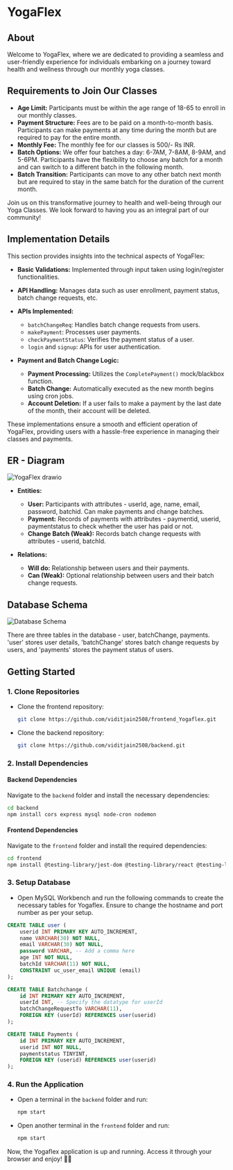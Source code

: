# **YogaFlex**

## About
Welcome to YogaFlex, where we are dedicated to providing a seamless and user-friendly experience for individuals embarking on a journey toward health and wellness through our monthly yoga classes.

## Requirements to Join Our Classes
- **Age Limit:** Participants must be within the age range of 18-65 to enroll in our monthly classes.
- **Payment Structure:** Fees are to be paid on a month-to-month basis. Participants can make payments at any time during the month but are required to pay for the entire month.
- **Monthly Fee:** The monthly fee for our classes is 500/- Rs INR.
- **Batch Options:** We offer four batches a day: 6-7AM, 7-8AM, 8-9AM, and 5-6PM. Participants have the flexibility to choose any batch for a month and can switch to a different batch in the following month.
- **Batch Transition:** Participants can move to any other batch next month but are required to stay in the same batch for the duration of the current month.

Join us on this transformative journey to health and well-being through our Yoga Classes. We look forward to having you as an integral part of our community!

## Implementation Details

This section provides insights into the technical aspects of YogaFlex:

- **Basic Validations:** Implemented through input taken using login/register functionalities.
- **API Handling:** Manages data such as user enrollment, payment status, batch change requests, etc.
- **APIs Implemented:**
  - `batchChangeReq`: Handles batch change requests from users.
  - `makePayment`: Processes user payments.
  - `checkPaymentStatus`: Verifies the payment status of a user.
  - `login` and `signup`: APIs for user authentication.

- **Payment and Batch Change Logic:**
  - **Payment Processing:** Utilizes the `CompletePayment()` mock/blackbox function.
  - **Batch Change:** Automatically executed as the new month begins using cron jobs.
  - **Account Deletion:** If a user fails to make a payment by the last date of the month, their account will be deleted.

These implementations ensure a smooth and efficient operation of YogaFlex, providing users with a hassle-free experience in managing their classes and payments.

## ER - Diagram

![YogaFlex drawio](https://github.com/viditjain2508/backend/assets/86849539/fb9422b4-3fc1-4c6f-8392-a1a5a443485b)

- **Entities:**
  - **User:** Participants with attributes - userId, age, name, email, password, batchid. Can make payments and change batches.
  - **Payment:** Records of payments with attributes - paymentid, userid, paymentstatus to check whether the user has paid or not.
  - **Change Batch (Weak):** Records batch change requests with attributes - userid, batchId.

- **Relations:**
  - **Will do:** Relationship between users and their payments.
  - **Can (Weak):** Optional relationship between users and their batch change requests.

## Database Schema

![Database Schema](https://github.com/viditjain2508/frontend_Yogaflex/assets/86849539/2de46581-da0c-4479-b491-686290b84ffe)

There are three tables in the database - user, batchChange, payments. 'user' stores user details, 'batchChange' stores batch change requests by users, and 'payments' stores the payment status of users.


## Getting Started

### 1. Clone Repositories

- Clone the frontend repository:
  ```bash
  git clone https://github.com/viditjain2508/frontend_Yogaflex.git
  ```

- Clone the backend repository:
  ```bash
  git clone https://github.com/viditjain2508/backend.git
  ```

### 2. Install Dependencies

#### Backend Dependencies
Navigate to the `backend` folder and install the necessary dependencies:
```bash
cd backend
npm install cors express mysql node-cron nodemon
```

#### Frontend Dependencies
Navigate to the `frontend` folder and install the required dependencies:
```bash
cd frontend
npm install @testing-library/jest-dom @testing-library/react @testing-library/user-event react react-dom react-router-dom react-scripts web-vitals
```

### 3. Setup Database

- Open MySQL Workbench and run the following commands to create the necessary tables for Yogaflex. Ensure to change the hostname and port number as per your setup.

```sql
CREATE TABLE user (
    userid INT PRIMARY KEY AUTO_INCREMENT,
    name VARCHAR(30) NOT NULL,
    email VARCHAR(30) NOT NULL,
    password VARCHAR, -- Add a comma here
    age INT NOT NULL,
    batchId VARCHAR(11) NOT NULL,
    CONSTRAINT uc_user_email UNIQUE (email)
);

CREATE TABLE Batchchange (
    id INT PRIMARY KEY AUTO_INCREMENT,
    userId INT, -- Specify the datatype for userId
    batchChangeRequestTo VARCHAR(11),
    FOREIGN KEY (userId) REFERENCES user(userid)
);

CREATE TABLE Payments (
    id INT PRIMARY KEY AUTO_INCREMENT,
    userid INT NOT NULL,
    paymentstatus TINYINT,
    FOREIGN KEY (userid) REFERENCES user(userid)
);
```

### 4. Run the Application

- Open a terminal in the `backend` folder and run:
  ```bash
  npm start
  ```

- Open another terminal in the `frontend` folder and run:
  ```bash
  npm start
  ```

Now, the Yogaflex application is up and running. Access it through your browser and enjoy! 🧘‍♀

